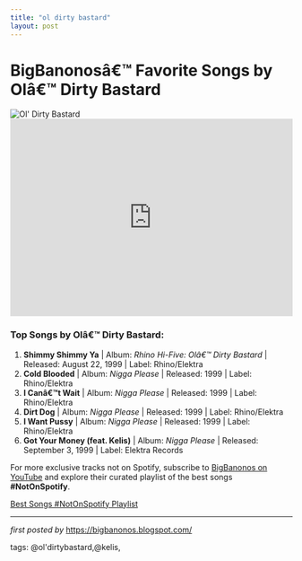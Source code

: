 ```yaml
---
title: "ol dirty bastard"
layout: post
---
```

<!-- Title of the Post -->
<h1>BigBanonosâ€™ Favorite Songs by Olâ€™ Dirty Bastard</h1> <!-- Featured Image -->
<div> <img src="https://i.scdn.co/image/ab67616d00001e021c0f31a615d8c3adc4cffc14" alt="Ol' Dirty Bastard">
</div> <!-- Spotify Embed -->
<div> <iframe src="https://open.spotify.com/embed/playlist/4wt3wXETG9d9lwyaqtXdid?utm_source=generator" width="100%" height="352" frameBorder="0" allowfullscreen="" allow="autoplay; clipboard-write; encrypted-media; fullscreen; picture-in-picture" loading="lazy"></iframe>
</div> <!-- Song Information -->
<h3>Top Songs by Olâ€™ Dirty Bastard:</h3>
<ol> <li><strong>Shimmy Shimmy Ya</strong> | Album: <em>Rhino Hi-Five: Olâ€™ Dirty Bastard</em> | Released: August 22, 1999 | Label: Rhino/Elektra</li> <li><strong>Cold Blooded</strong> | Album: <em>Nigga Please</em> | Released: 1999 | Label: Rhino/Elektra</li> <li><strong>I Canâ€™t Wait</strong> | Album: <em>Nigga Please</em> | Released: 1999 | Label: Rhino/Elektra</li> <li><strong>Dirt Dog</strong> | Album: <em>Nigga Please</em> | Released: 1999 | Label: Rhino/Elektra</li> <li><strong>I Want Pussy</strong> | Album: <em>Nigga Please</em> | Released: 1999 | Label: Rhino/Elektra</li> <li><strong>Got Your Money (feat. Kelis)</strong> | Album: <em>Nigga Please</em> | Released: September 3, 1999 | Label: Elektra Records</li>
</ol>


<!--Subscribe and Playlist Links-->
<div>
    <p>For more exclusive tracks not on Spotify, subscribe to <a href="https://www.youtube.com/@BigBanonos" target="_blank">BigBanonos on YouTube</a> and explore their curated playlist of the best songs <strong>#NotOnSpotify</strong>.</p>
    <p><a href="https://www.youtube.com/playlist?list=PLtuNtuTatqI0kFahUCbtbfenC_ET5O_tr" target="_blank">Best Songs #NotOnSpotify Playlist<br /></a></p></div>

<hr />

<p><em>first posted by</em> <a href="https://bigbanonos.blogspot.com/" rel="noopener" target="_new">https://bigbanonos.blogspot.com/</a></p>

<p>tags: @ol'dirtybastard,@kelis,</p>
